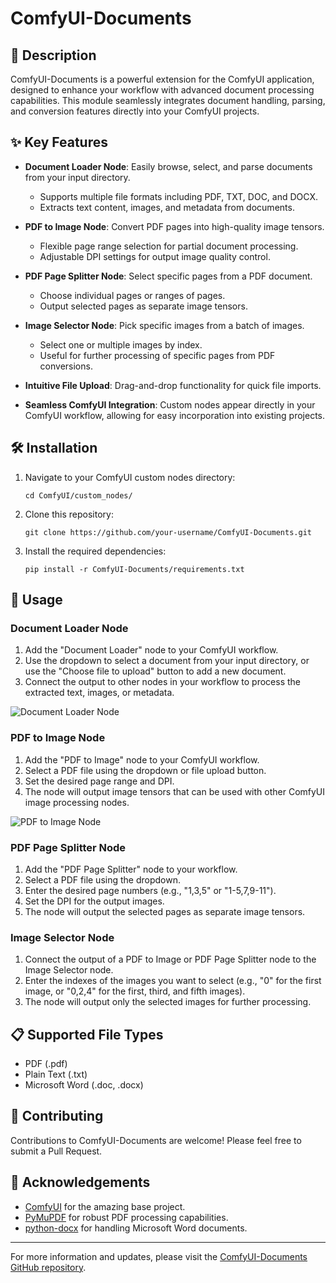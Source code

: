 # ComfyUI-Documents

## 📄 Description

ComfyUI-Documents is a powerful extension for the ComfyUI application, designed to enhance your workflow with advanced document processing capabilities. This module seamlessly integrates document handling, parsing, and conversion features directly into your ComfyUI projects.

## ✨ Key Features

- **Document Loader Node**: Easily browse, select, and parse documents from your input directory.
  - Supports multiple file formats including PDF, TXT, DOC, and DOCX.
  - Extracts text content, images, and metadata from documents.

- **PDF to Image Node**: Convert PDF pages into high-quality image tensors.
  - Flexible page range selection for partial document processing.
  - Adjustable DPI settings for output image quality control.

- **PDF Page Splitter Node**: Select specific pages from a PDF document.
  - Choose individual pages or ranges of pages.
  - Output selected pages as separate image tensors.

- **Image Selector Node**: Pick specific images from a batch of images.
  - Select one or multiple images by index.
  - Useful for further processing of specific pages from PDF conversions.

- **Intuitive File Upload**: Drag-and-drop functionality for quick file imports.

- **Seamless ComfyUI Integration**: Custom nodes appear directly in your ComfyUI workflow, allowing for easy incorporation into existing projects.

## 🛠️ Installation

1. Navigate to your ComfyUI custom nodes directory:
   ```
   cd ComfyUI/custom_nodes/
   ```

2. Clone this repository:
   ```
   git clone https://github.com/your-username/ComfyUI-Documents.git
   ```

3. Install the required dependencies:
   ```
   pip install -r ComfyUI-Documents/requirements.txt
   ```

## 🚀 Usage

### Document Loader Node

1. Add the "Document Loader" node to your ComfyUI workflow.
2. Use the dropdown to select a document from your input directory, or use the "Choose file to upload" button to add a new document.
3. Connect the output to other nodes in your workflow to process the extracted text, images, or metadata.

![Document Loader Node](https://github.com/IndrasMirror/ComfyUI-Documents/assets/111665831/cb9c0ab8-976f-4462-856f-17731eb3e852)

### PDF to Image Node

1. Add the "PDF to Image" node to your ComfyUI workflow.
2. Select a PDF file using the dropdown or file upload button.
3. Set the desired page range and DPI.
4. The node will output image tensors that can be used with other ComfyUI image processing nodes.

![PDF to Image Node](https://github.com/IndrasMirror/ComfyUI-Documents/assets/111665831/34cb7333-09c3-4086-845e-bc4ca133f9ea)

### PDF Page Splitter Node

1. Add the "PDF Page Splitter" node to your workflow.
2. Select a PDF file using the dropdown.
3. Enter the desired page numbers (e.g., "1,3,5" or "1-5,7,9-11").
4. Set the DPI for the output images.
5. The node will output the selected pages as separate image tensors.

### Image Selector Node

1. Connect the output of a PDF to Image or PDF Page Splitter node to the Image Selector node.
2. Enter the indexes of the images you want to select (e.g., "0" for the first image, or "0,2,4" for the first, third, and fifth images).
3. The node will output only the selected images for further processing.

## 📋 Supported File Types

- PDF (.pdf)
- Plain Text (.txt)
- Microsoft Word (.doc, .docx)

## 🤝 Contributing

Contributions to ComfyUI-Documents are welcome! Please feel free to submit a Pull Request.

## 🙏 Acknowledgements

- [ComfyUI](https://github.com/comfyanonymous/ComfyUI) for the amazing base project.
- [PyMuPDF](https://github.com/pymupdf/PyMuPDF) for robust PDF processing capabilities.
- [python-docx](https://github.com/python-openxml/python-docx) for handling Microsoft Word documents.

---

For more information and updates, please visit the [ComfyUI-Documents GitHub repository](https://github.com/your-username/ComfyUI-Documents).
